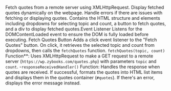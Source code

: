 Fetch quotes from a remote server using XMLHttpRequest.
Display fetched quotes dynamically on the webpage.
Handle errors if there are issues with fetching or displaying quotes.
Contains the HTML structure and elements including dropdowns for selecting topic and count, a button to fetch quotes, and a div to display fetched quotes.Event Listener  Listens for the DOMContentLoaded event to ensure the DOM is fully loaded before executing.
Fetch Quotes Button Adds a click event listener to the "Fetch Quotes" button. On click, it retrieves the selected topic and count from dropdowns, then calls the `fetchQuotes` function.
`fetchQuotes(topic, count)` Function**: Uses XMLHttpRequest to make a GET request to a remote server (`https://wp.zybooks.com/quotes.php`) with parameters `topic` and `count`.
-`responseReceivedHandler()` Function: Handles the response when quotes are received. If successful, formats the quotes into HTML list items and displays them in the quotes container (`#quotes`). If there's an error, displays the error message instead.
